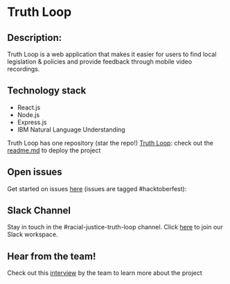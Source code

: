 # Truth Loop

## Description: 

Truth Loop is a web application that makes it easier for users to find local legislation & policies and provide feedback through mobile video recordings.

## Technology stack

- React.js
- Node.js
- Express.js
- IBM Natural Language Understanding

Truth Loop has one repository (star the repo!)
[Truth Loop](https://github.com/Call-for-Code-for-Racial-Justice/Truth-Loop): check out the [readme.md](https://github.com/Call-for-Code-for-Racial-Justice/Truth-Loop#readme) to deploy the project

## Open issues

Get started on issues [here](https://github.com/Call-for-Code-for-Racial-Justice/Truth-Loop/issues?q=is%3Aopen+is%3Aissue+label%3Ahacktoberfest) (issues are tagged #hacktoberfest):

## Slack Channel

Stay in touch in the #racial-justice-truth-loop channel. Click [here](../getting_started/README.md?id=join-our-slack-channel) to join our Slack workspace.

## Hear from the team!

Check out this [interview](https://www.youtube.com/watch?v=9viZ4NWugMw&t=2450s) by the team to learn more about the project
